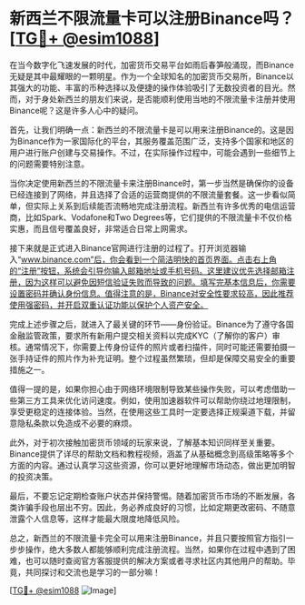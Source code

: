 # 新西兰不限流量卡可以注册Binance吗？[[TG💪+ @esim1088](https://t.me/s/esim1088)]

在当今数字化飞速发展的时代，加密货币交易平台如雨后春笋般涌现，而Binance无疑是其中最耀眼的一颗明星。作为一个全球知名的加密货币交易所，Binance以其强大的功能、丰富的币种选择以及便捷的操作体验吸引了无数投资者的目光。然而，对于身处新西兰的朋友们来说，是否能顺利使用当地的不限流量卡注册并使用Binance呢？这是许多人心中的疑问。

首先，让我们明确一点：新西兰的不限流量卡是可以用来注册Binance的。这是因为Binance作为一家国际化的平台，其服务覆盖范围广泛，支持多个国家和地区的用户进行账户创建与交易操作。不过，在实际操作过程中，可能会遇到一些细节上的问题需要特别注意。

当你决定使用新西兰的不限流量卡来注册Binance时，第一步当然是确保你的设备已经连接到了网络，并且选择了合适的运营商提供的不限流量套餐。这一步看似简单，但实际上关系到后续能否流畅地完成注册流程。新西兰有许多优秀的电信运营商，比如Spark、Vodafone和Two Degrees等，它们提供的不限流量卡不仅价格实惠，而且信号覆盖良好，非常适合日常上网需求。

接下来就是正式进入Binance官网进行注册的过程了。打开浏览器输入“www.binance.com”后，你会看到一个简洁明快的首页界面。点击右上角的“注册”按钮，系统会引导你输入邮箱地址或手机号码。这里建议优先选择邮箱注册，因为这样可以避免因短信验证失败而导致的问题。填写完基本信息后，你需要设置密码并确认身份信息。值得注意的是，Binance对安全性要求较高，因此推荐使用强密码，并开启双重认证功能以保护个人资产安全。

完成上述步骤之后，就进入了最关键的环节——身份验证。Binance为了遵守各国金融监管政策，要求所有新用户提交相关资料以完成KYC（了解你的客户）审核。通常情况下，你需要上传身份证件的照片或者扫描件，同时可能还需要拍摄一张手持证件的照片作为补充证明。整个过程虽然繁琐，但却是保障交易安全的重要措施之一。

值得一提的是，如果你担心由于网络环境限制导致某些操作失败，可以考虑借助一些第三方工具来优化访问速度。例如，使用加速器软件可以帮助你绕过地理限制，享受更稳定的连接体验。当然，在使用这些工具时一定要选择正规渠道下载，并留意隐私条款以免造成不必要的麻烦。

此外，对于初次接触加密货币领域的玩家来说，了解基本知识同样至关重要。Binance提供了详尽的帮助文档和教程视频，涵盖了从基础概念到高级策略等多个方面的内容。通过认真学习这些资源，你可以更好地理解市场动态，做出更加明智的投资决策。

最后，不要忘记定期检查账户状态并保持警惕。随着加密货币市场的不断发展，各类诈骗手段也层出不穷。因此，务必养成良好的习惯，比如定期更改密码、不随意泄露个人信息等，这样才能最大限度地降低风险。

总之，新西兰的不限流量卡完全可以用来注册Binance，并且只要按照官方指引一步步操作，绝大多数人都能够顺利完成注册流程。当然，如果你在过程中遇到了困难，也可以随时查阅官方客服提供的解决方案或者寻求社区内其他用户的帮助。毕竟，共同探讨和交流也是学习的一部分嘛！

[[TG💪+ @esim1088](https://t.me/s/esim1088) ![Image](https://i.postimg.cc/4NQfJmqS/Snipaste-2025-05-13-00-14-12.png)]